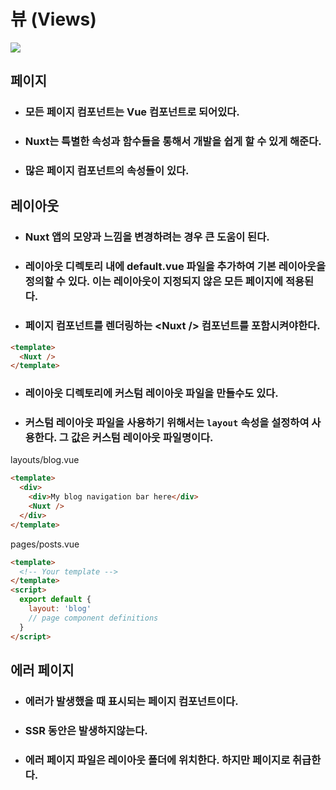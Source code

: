 # 뷰 (Views)

![](https://nuxtjs.org/_nuxt/image/f55faf.png)

## 페이지
- ### 모든 페이지 컴포넌트는 Vue 컴포넌트로 되어있다.
- ### Nuxt는 특별한 속성과 함수들을 통해서 개발을 쉽게 할 수 있게 해준다.
- ### 많은 페이지 컴포넌트의 속성들이 있다.

## 레이아웃
- ### Nuxt 앱의 모양과 느낌을 변경하려는 경우 큰 도움이 된다.
- ### 레이아웃 디렉토리 내에 default.vue 파일을 추가하여 기본 레이아웃을 정의할 수 있다. 이는 레이아웃이 지정되지 않은 모든 페이지에 적용된다.
- ### 페이지 컴포넌트를 렌더링하는 \<Nuxt /> 컴포넌트를 포함시켜야한다.

```html
<template>
  <Nuxt />
</template>
```

- ### 레이아웃 디렉토리에 커스텀 레이아웃 파일을 만들수도 있다.
- ### 커스텀 레이아웃 파일을 사용하기 위해서는 `layout` 속성을 설정하여 사용한다. 그 값은 커스텀 레이아웃 파일명이다.

layouts/blog.vue
```html
<template>
  <div>
    <div>My blog navigation bar here</div>
    <Nuxt />
  </div>
</template>
```

pages/posts.vue
```html
<template>
  <!-- Your template -->
</template>
<script>
  export default {
    layout: 'blog'
    // page component definitions
  }
</script>
```

## 에러 페이지
- ### 에러가 발생했을 때 표시되는 페이지 컴포넌트이다.
- ### SSR 동안은 발생하지않는다.
- ### 에러 페이지 파일은 레이아웃 폴더에 위치한다. 하지만 페이지로 취급한다.
